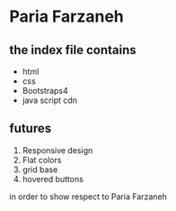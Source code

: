 
# Paria Farzaneh
## the index file contains 
* html 
* css
* Bootstraps4
* java script cdn
## futures
1. Responsive design
2. Flat colors
3. grid base
4. hovered buttons

in order to show respect to Paria Farzaneh 
